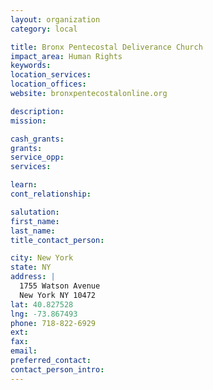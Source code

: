 ```yaml
---
layout: organization
category: local

title: Bronx Pentecostal Deliverance Church
impact_area: Human Rights
keywords: 
location_services: 
location_offices: 
website: bronxpentecostalonline.org

description: 
mission: 

cash_grants: 
grants: 
service_opp: 
services: 

learn: 
cont_relationship: 

salutation: 
first_name: 
last_name: 
title_contact_person: 

city: New York
state: NY
address: |
  1755 Watson Avenue  
  New York NY 10472
lat: 40.827528
lng: -73.867493
phone: 718-822-6929
ext: 
fax: 
email: 
preferred_contact: 
contact_person_intro: 
---
```

